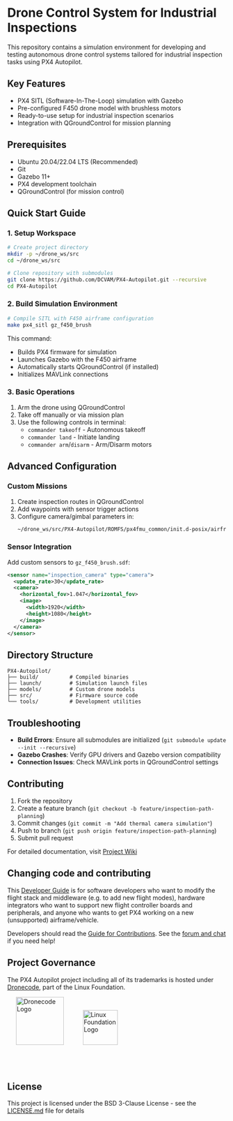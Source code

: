 # Drone Control System for Industrial Inspections

This repository contains a simulation environment for developing and testing autonomous drone control systems tailored for industrial inspection tasks using PX4 Autopilot.

## Key Features
- PX4 SITL (Software-In-The-Loop) simulation with Gazebo
- Pre-configured F450 drone model with brushless motors
- Ready-to-use setup for industrial inspection scenarios
- Integration with QGroundControl for mission planning

## Prerequisites
- Ubuntu 20.04/22.04 LTS (Recommended)
- Git
- Gazebo 11+
- PX4 development toolchain
- QGroundControl (for mission control)

## Quick Start Guide

### 1. Setup Workspace
```bash
# Create project directory
mkdir -p ~/drone_ws/src
cd ~/drone_ws/src

# Clone repository with submodules
git clone https://github.com/DCVAM/PX4-Autopilot.git --recursive
cd PX4-Autopilot
```

### 2. Build Simulation Environment
```bash
# Compile SITL with F450 airframe configuration
make px4_sitl gz_f450_brush
```
This command:
- Builds PX4 firmware for simulation
- Launches Gazebo with the F450 airframe
- Automatically starts QGroundControl (if installed)
- Initializes MAVLink connections

### 3. Basic Operations
1. Arm the drone using QGroundControl
2. Take off manually or via mission plan
3. Use the following controls in terminal:
   - `commander takeoff` - Autonomous takeoff
   - `commander land` - Initiate landing
   - `commander arm`/`disarm` - Arm/Disarm motors

## Advanced Configuration
### Custom Missions
1. Create inspection routes in QGroundControl
2. Add waypoints with sensor trigger actions
3. Configure camera/gimbal parameters in:
   ```bash
   ~/drone_ws/src/PX4-Autopilot/ROMFS/px4fmu_common/init.d-posix/airframes/4001_f450_brush
   ```

### Sensor Integration
Add custom sensors to `gz_f450_brush.sdf`:
```xml
<sensor name="inspection_camera" type="camera">
  <update_rate>30</update_rate>
  <camera>
    <horizontal_fov>1.047</horizontal_fov>
    <image>
      <width>1920</width>
      <height>1080</height>
    </image>
  </camera>
</sensor>
```

## Directory Structure
```
PX4-Autopilot/
├── build/          # Compiled binaries
├── launch/         # Simulation launch files
├── models/         # Custom drone models
├── src/            # Firmware source code
└── tools/          # Development utilities
```

## Troubleshooting
- **Build Errors**: Ensure all submodules are initialized (`git submodule update --init --recursive`)
- **Gazebo Crashes**: Verify GPU drivers and Gazebo version compatibility
- **Connection Issues**: Check MAVLink ports in QGroundControl settings

## Contributing
1. Fork the repository
2. Create a feature branch (`git checkout -b feature/inspection-path-planning`)
3. Commit changes (`git commit -m "Add thermal camera simulation"`)
4. Push to branch (`git push origin feature/inspection-path-planning`)
5. Submit pull request

For detailed documentation, visit [Project Wiki](https://github.com/DCVAM/PX4-Autopilot/wiki)

## Changing code and contributing

This [Developer Guide](https://docs.px4.io/main/en/development/development.html) is for software developers who want to modify the flight stack and middleware (e.g. to add new flight modes), hardware integrators who want to support new flight controller boards and peripherals, and anyone who wants to get PX4 working on a new (unsupported) airframe/vehicle.

Developers should read the [Guide for Contributions](https://docs.px4.io/main/en/contribute/).
See the [forum and chat](https://docs.px4.io/main/en/#getting-help) if you need help!

## Project Governance

The PX4 Autopilot project including all of its trademarks is hosted under [Dronecode](https://www.dronecode.org/), part of the Linux Foundation.

<a href="https://www.dronecode.org/" style="padding:20px" ><img src="https://mavlink.io/assets/site/logo_dronecode.png" alt="Dronecode Logo" width="110px"/></a>
<a href="https://www.linuxfoundation.org/projects" style="padding:20px;"><img src="https://mavlink.io/assets/site/logo_linux_foundation.png" alt="Linux Foundation Logo" width="80px" /></a>
<div style="padding:10px">&nbsp;</div>


## License
This project is licensed under the BSD 3-Clause License - see the [LICENSE.md](LICENSE.md) file for details

